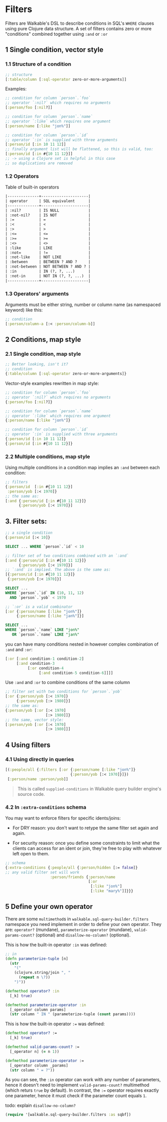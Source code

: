 # Filters

Filters are Walkable's DSL to describe conditions in SQL's `WHERE`
clauses using pure Clojure data structure. A set of filters contains
zero or more "conditions" combined together using `:and` or `:or`

## 1 Single condition, vector style

### 1.1 Structure of a condition

```clj
;; structure
[:table/column [:sql-operator zero-or-more-arguments]]
```

Examples:

```clj
;; condition for column `person`.`foo`
;; operator `:nil?` which requires no arguments
[:person/foo [:nil?]]

;; condition for column `person`.`name`
;; operator `:like` which requires one argument
[:person/name [:like "jon%"]]

;; condition for column `person`.`id`
;; operator `:in` is supplied with three arguments
[:person/id [:in 10 11 12]]
;; finally argument list will be flattened, so this is valid, too:
[:person/id [:in #{10 11 12}]]
;; -> using a Clojure set is helpful in this case
;; so duplications are removed
```
### 1.2 Operators

Table of built-in operators

```txt
|--------------+---------------------|
| operator     | SQL equivalent      |
|--------------+---------------------|
| :nil?        | IS NULL             |
| :not-nil?    | IS NOT              |
| :=           | =                   |
| :<           | <                   |
| :>           | >                   |
| :<=          | <=                  |
| :>=          | >=                  |
| :<>          | <>                  |
| :like        | LIKE                |
| :not=        | !=                  |
| :not-like    | NOT LIKE            |
| :between     | BETWEEN ? AND ?     |
| :not-between | NOT BETWEEN ? AND ? |
| :in          | IN (?, ?, ...)      |
| :not-in      | NOT IN (?, ?, ...)  |
|--------------+---------------------|
```

### 1.3 Operators' arguments

Arguments must be either string, number or column name (as namespaced
keyword) like this:

```clj
;; condition
[:person/column-a [:< :person/column-b]]
```

## 2 Conditions, map style

### 2.1 Single condition, map style

```clj
;; Better looking, isn't it?
;; condition
{:table/column [:sql-operator zero-or-more-arguments]}
```

Vector-style examples rewritten in map style:

```clj
;; condition for column `person`.`foo`
;; operator `:nil?` which requires no arguments
{:person/foo [:nil?]}

;; condition for column `person`.`name`
;; operator `:like` which requires one argument
{:person/name [:like "jon%"]}

;; condition for column `person`.`id`
;; operator `:in` is supplied with three arguments
{:person/id [:in 10 11 12]}
{:person/id [:in #{10 11 12}]}
```

### 2.2 Multiple conditions, map style

Using multiple conditions in a condition map implies an `:and` between
each condition:

```clj
;; filters
{:person/id  [:in #{10 11 12}]
 :person/yob [:< 1970]}
;; the same as:
[:and {:person/id [:in #{10 11 12}]}
      {:person/yob [:< 1970]}]
```

## 3. Filter sets:

```clj
;; a single condition
{:person/id [:< 10]}
```

```sql
SELECT ... WHERE `person`.`id` < 10
```

```clj
;; filter set of two conditions combined with an `:and`
[:and {:person/id [:in #{10 11 12}]}
      {:person/yob [:< 1970]}]
;; `:and` is implied. The above is the same as:
[{:person/id [:in #{10 11 12}]}
 {:person/yob [:< 1970]}]
```

```sql
SELECT ...
WHERE `person`.`id` IN (10, 11, 12)
  AND `person`.`yob` < 1970
```

```clj
;; `:or` is a valid combinator
[:or {:person/name [:like "jon%"]}
     {:person/name [:like "jan%"]}]
```

```sql
SELECT ...
WHERE `person`.`name` LIKE "jon%"
   OR `person`.`name` LIKE "jan%"
```

you can have many conditions nested in however complex combination of
`:and` and `:or`:

```clj
[:or [:and condition-1 condition-2]
     [:and condition-3
          [:or condition-4
               [:and condition-5 condition-6]]]]
```

Use `:and` and `:or` to combine conditions of the same column

```clj
;; filter set with two conditions for `person`.`yob`
[:or {:person/yob [:< 1970]}
     {:person/yob [:> 1980]}]
;; the same as:
{:person/yob [:or [:< 1970]
                  [:> 1980]]}
;; the same, vector style:
[:person/yob [:or [:< 1970]
                  [:> 1980]]]
```

## 4 Using filters

### 4.1 Using directly in queries

```clj
[(:people/all {:filters [:or {:person/name [:like "jon%"]}
                             {:person/yob [:< 1970]}]})
 [:person/name :person/yob]]
```

> This is called `supplied-conditions` in Walkable query builder
  engine's source code.

### 4.2 In `:extra-conditions` schema

You may want to enforce filters for specific idents/joins:

- For DRY reason: you don't want to retype the same filter set again
  and again.

- For security reason: once you define some constraints to limit what
  the clients can access for an ident or join, they're free to play
  with whatever left open to them.

```clj
;; schema
{:extra-conditions {:people/all {:person/hidden [:= false]}
;; any valid filter set will work
                    :person/friends {:person/name
                                     [:or
                                      [:like "jon%"]
                                      [:like "mary%"]]}}}
```

## 5 Define your own operator

There are some `multimethod`s in `walkable.sql-query-builder.filters`
namespace you need implement in order to define your own
operator. They are: `operator?` (mundane), `parameterize-operator`
(mundane), `valid-params-count?` (optional) and `disallow-no-column?`
(optional).

This is how the built-in operator `:in` was defined:

```clj
;; in
(defn parameterize-tuple [n]
  (str
    "("
    (clojure.string/join ", "
      (repeat n \?))
    ")"))

(defmethod operator? :in
  [_k] true)

(defmethod parameterize-operator :in
  [_operator column params]
  (str column " IN " (parameterize-tuple (count params))))
```

This is how the built-in operator `:=` was defined:
```clj
(defmethod operator? :=
  [_k] true)

(defmethod valid-params-count? :=
  [_operator n] (= n 1))

(defmethod parameterize-operator :=
  [_operator column _params]
  (str column " = ?"))
```

As you can see, the `:in` operator can work with any number of
parameters, hence it doesn't need to implement `valid-params-count?`
multimethod (which returs `true` by default). In contrast, the `:=`
operator requires exactly one parameter, hence it must check if the
parameter count equals `1`.


todo: explain `disallow-no-column?`

```clj
(require '[walkable.sql-query-builder.filters :as sqbf])
```
